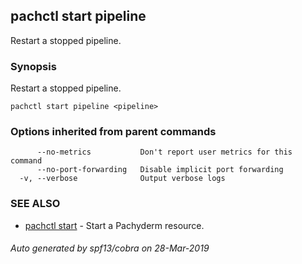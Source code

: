 ## pachctl start pipeline

Restart a stopped pipeline.

### Synopsis


Restart a stopped pipeline.

```
pachctl start pipeline <pipeline>
```

### Options inherited from parent commands

```
      --no-metrics           Don't report user metrics for this command
      --no-port-forwarding   Disable implicit port forwarding
  -v, --verbose              Output verbose logs
```

### SEE ALSO
* [pachctl start](pachctl_start.md)	 - Start a Pachyderm resource.

###### Auto generated by spf13/cobra on 28-Mar-2019
